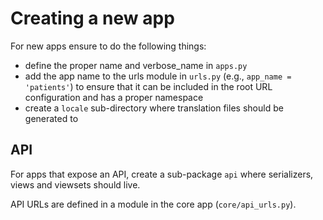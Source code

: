 # Creating a new app

For new apps ensure to do the following things:

* define the proper name and verbose_name in `apps.py`
* add the app name to the urls module in `urls.py` (e.g., `app_name = 'patients'`) to ensure that it can be included in the root URL configuration and has a proper namespace
* create a `locale` sub-directory where translation files should be generated to

## API

For apps that expose an API, create a sub-package `api` where serializers, views and viewsets should live.

API URLs are defined in a module in the core app (`core/api_urls.py`).
